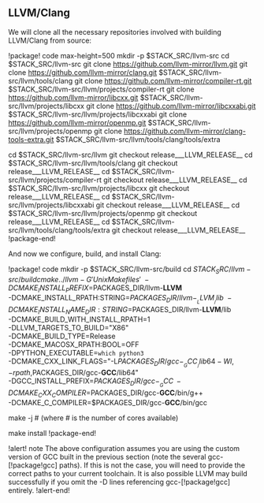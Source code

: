 ## LLVM/Clang

We will clone all the necessary repositories involved with building LLVM/Clang from source:

!package! code max-height=500
mkdir -p $STACK_SRC/llvm-src
cd $STACK_SRC/llvm-src
git clone https://github.com/llvm-mirror/llvm.git
git clone https://github.com/llvm-mirror/clang.git $STACK_SRC/llvm-src/llvm/tools/clang
git clone https://github.com/llvm-mirror/compiler-rt.git $STACK_SRC/llvm-src/llvm/projects/compiler-rt
git clone https://github.com/llvm-mirror/libcxx.git $STACK_SRC/llvm-src/llvm/projects/libcxx
git clone https://github.com/llvm-mirror/libcxxabi.git $STACK_SRC/llvm-src/llvm/projects/libcxxabi
git clone https://github.com/llvm-mirror/openmp.git $STACK_SRC/llvm-src/llvm/projects/openmp
git clone https://github.com/llvm-mirror/clang-tools-extra.git $STACK_SRC/llvm-src/llvm/tools/clang/tools/extra

cd $STACK_SRC/llvm-src/llvm
git checkout release___LLVM_RELEASE__
cd $STACK_SRC/llvm-src/llvm/tools/clang
git checkout release___LLVM_RELEASE__
cd $STACK_SRC/llvm-src/llvm/projects/compiler-rt
git checkout release___LLVM_RELEASE__
cd $STACK_SRC/llvm-src/llvm/projects/libcxx
git checkout release___LLVM_RELEASE__
cd $STACK_SRC/llvm-src/llvm/projects/libcxxabi
git checkout release___LLVM_RELEASE__
cd $STACK_SRC/llvm-src/llvm/projects/openmp
git checkout release___LLVM_RELEASE__
cd $STACK_SRC/llvm-src/llvm/tools/clang/tools/extra
git checkout release___LLVM_RELEASE__
!package-end!

And now we configure, build, and install Clang:

!package! code
mkdir -p $STACK_SRC/llvm-src/build
cd $STACK_SRC/llvm-src/build
cmake ../llvm -G 'Unix Makefiles' \
-DCMAKE_INSTALL_PREFIX=$PACKAGES_DIR/llvm-__LLVM__ \
-DCMAKE_INSTALL_RPATH:STRING=$PACKAGES_DIR/llvm-__LLVM__/lib \
-DCMAKE_INSTALL_NAME_DIR:STRING=$PACKAGES_DIR/llvm-__LLVM__/lib \
-DCMAKE_BUILD_WITH_INSTALL_RPATH=1 \
-DLLVM_TARGETS_TO_BUILD="X86" \
-DCMAKE_BUILD_TYPE=Release \
-DCMAKE_MACOSX_RPATH:BOOL=OFF \
-DPYTHON_EXECUTABLE=`which python3` \
-DCMAKE_CXX_LINK_FLAGS="-L$PACKAGES_DIR/gcc-__GCC__/lib64 -Wl,-rpath,$PACKAGES_DIR/gcc-__GCC__/lib64" \
-DGCC_INSTALL_PREFIX=$PACKAGES_DIR/gcc-__GCC__ \
-DCMAKE_CXX_COMPILER=$PACKAGES_DIR/gcc-__GCC__/bin/g++ \
-DCMAKE_C_COMPILER=$PACKAGES_DIR/gcc-__GCC__/bin/gcc

make -j # (where # is the number of cores available)

make install
!package-end!

!alert! note
The above configuration assumes you are using the custom version of GCC built in the previous section (note the several gcc-[!package!gcc] paths). If this is not the case, you will need to provide the correct paths to your current toolchain. It is also possible LLVM may build successfully if you omit the -D lines referencing gcc-[!package!gcc] entirely.
!alert-end!
